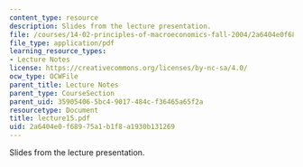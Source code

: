 ```yaml
---
content_type: resource
description: Slides from the lecture presentation.
file: /courses/14-02-principles-of-macroeconomics-fall-2004/2a6404e0f68975a1b1f8a1930b131269_lecture15.pdf
file_type: application/pdf
learning_resource_types:
- Lecture Notes
license: https://creativecommons.org/licenses/by-nc-sa/4.0/
ocw_type: OCWFile
parent_title: Lecture Notes
parent_type: CourseSection
parent_uid: 35905406-5bc4-9017-484c-f36465a65f2a
resourcetype: Document
title: lecture15.pdf
uid: 2a6404e0-f689-75a1-b1f8-a1930b131269
---
```

Slides from the lecture presentation.